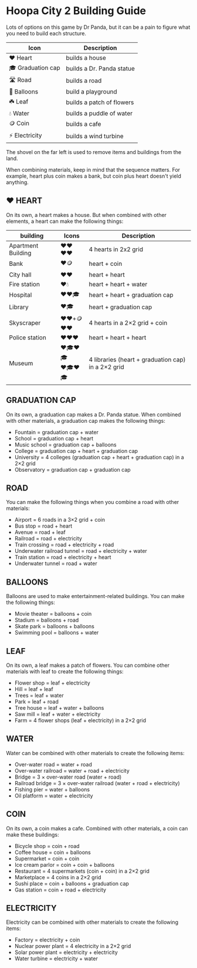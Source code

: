 # Hoopa City 2 Building Guide

Lots of options on this game by Dr Panda, but it can be a pain to figure what you need to build each structure. 

Icon | Description
-- | --
❤️  Heart | builds a house
🎓 Graduation cap | builds a Dr. Panda statue
🛣️ Road | builds a road
🎈 Balloons | build a playground
☘️ Leaf | builds a patch of flowers
💧 Water | builds a puddle of water
🪙 Coin | builds a cafe
⚡️ Electricity | builds a wind turbine

The shovel on the far left is used to remove items and buildings from the land.

When combining materials,  keep in mind that the sequence matters. For example, heart plus coin makes a bank, but coin plus heart doesn't yield anything.

## ❤️ HEART
On its own, a heart makes a house. But when combined with other elements, a heart can make the following things:

building | Icons | Description
--- | --- | ---
Apartment Building | ❤️❤️<br/>❤️❤️ | 4 hearts in 2x2 grid
Bank | ❤️🪙 | heart + coin
City hall | ❤️❤️ | heart + heart
Fire station |  ❤️💧 | heart + heart + water
Hospital | ❤️❤️🎓 | heart + heart + graduation cap
Library | ❤️🎓 | heart + graduation cap
Skyscraper | ❤️❤️+🪙<br/>❤️❤️ | 4 hearts in a 2×2 grid + coin
Police station | ❤️❤️❤️ | heart + heart + heart
Museum |  ❤️🎓❤️🎓<br/>❤️🎓❤️🎓 | 4 libraries (heart + graduation cap) in a 2×2 grid

## GRADUATION CAP
On its own, a graduation cap makes a Dr. Panda statue. When combined with other materials, a graduation cap makes the following things:

* Fountain = graduation cap + water
* School = graduation cap + heart
* Music school = graduation cap + balloons
* College = graduation cap + heart + graduation cap
* University = 4 colleges (graduation cap + heart + graduation cap) in a 2×2 grid
* Observatory = graduation cap + graduation cap

## ROAD
You can make the following things when you combine a road with other materials:

* Airport = 6 roads in a 3×2 grid + coin
* Bus stop = road + heart
* Avenue = road + leaf
* Railroad = road + electricity
* Train crossing = road + electricity + road
* Underwater railroad tunnel = road + electricity + water
* Train station = road + electricity + heart
* Underwater tunnel = road + water

## BALLOONS
Balloons are used to make entertainment-related buildings. You can make the following things:

* Movie theater = balloons + coin
* Stadium = balloons + road
* Skate park = balloons + balloons
* Swimming pool = balloons + water

## LEAF
On its own, a leaf makes a patch of flowers. You can combine other materials with leaf to create the following things:

* Flower shop = leaf + electricity
* Hill = leaf + leaf
* Trees = leaf + water
* Park = leaf + road
* Tree house = leaf + water + balloons
* Saw mill = leaf + water + electricity
* Farm = 4 flower shops (leaf + electricity) in a 2×2 grid

## WATER
Water can be combined with other materials to create the following items:

* Over-water road = water + road
* Over-water railroad = water + road + electricity
* Bridge = 3 × over-water road (water + road)
* Railroad bridge = 3 × over-water railroad (water + road + electricity)
* Fishing pier = water + balloons
* Oil platform = water + electricity

## COIN
On its own, a coin makes a cafe. Combined with other materials, a coin can make these buildings:

* Bicycle shop = coin + road
* Coffee house = coin + balloons
* Supermarket = coin + coin
* Ice cream parlor = coin + coin + balloons
* Restaurant = 4 supermarkets (coin + coin) in a 2×2 grid
* Marketplace = 4 coins in a 2×2 grid
* Sushi place = coin + balloons + graduation cap
* Gas station = coin + road + electricity

## ELECTRICITY
Electricity can be combined with other materials to create the following items:

* Factory = electricity + coin
* Nuclear power plant = 4 electricity in a 2×2 grid
* Solar power plant = electricity + electricity
* Water turbine = electricity + water
